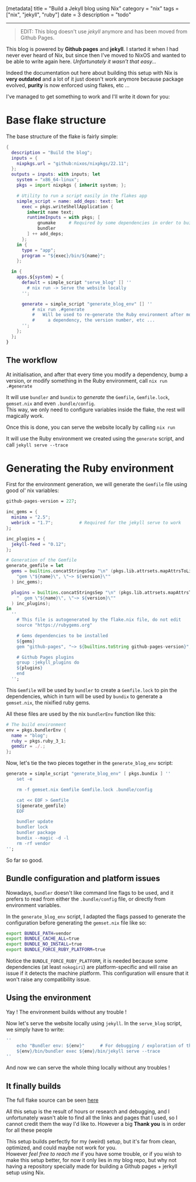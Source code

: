 [metadata]
title = "Build a Jekyll blog using Nix"
category = "nix"
tags = ["nix", "jekyll", "ruby"]
date = 3
description = "todo"

---

> EDIT: This blog doesn't use *jekyll* anymore and has been moved from Github Pages.

This blog is powered by **Github pages** and **jekyll**. I started it when I had
never ever heard of Nix, but since then I've moved to NixOS and wanted
to be able to write again here.
*Unfortunately it wasn't that easy...*

Indeed the documentation out here about building this setup with Nix is **very outdated**
and a lot of it just doesn't work anymore because package evolved, **purity** is
now enforced using flakes, etc ...

I've managed to get something to work and I'll write it down for you:

# Base flake structure

The base structure of the flake is fairly simple:

``` nix
{
  description = "Build the blog";
  inputs = {
    nixpkgs.url = "github:nixos/nixpkgs/22.11";
  };
  outputs = inputs: with inputs; let
    system = "x86_64-linux";
    pkgs = import nixpkgs { inherit system; };

    # Utility to run a script easily in the flakes app
    simple_script = name: add_deps: text: let
      exec = pkgs.writeShellApplication {
        inherit name text;
        runtimeInputs = with pkgs; [
            gnumake     # Required by some dependencies in order to build
            bundler
        ] ++ add_deps;
      };
    in {
      type = "app";
      program = "${exec}/bin/${name}";
    };

  in {
    apps.${system} = {
      default = simple_script "serve_blog" [] ''
        # nix run -> Serve the website locally
      '';

      generate = simple_script "generate_blog_env" [] ''
          # nix run .#generate
          #   Will be used to re-generate the Ruby environment after modifying
          #     a dependency, the version number, etc ...
      '';
    };
  };
}
```

## The workflow

At initialisation, and after that every time you modify a dependency,
bump a version, or modify something in the Ruby environment,
call `nix run .#generate`

It will use `bundler` and `bundix` to *generate* the `Gemfile`, `Gemfile.lock`,
`gemset.nix` and even `.bundle/config`.  
This way, we only need to configure variables inside the flake, the rest will magically
work.

Once this is done, you can serve the website locally by calling `nix run`

It will use the Ruby environment we created using the `generate` script, and call
`jekyll serve --trace`

# Generating the Ruby environment

First for the environment generation, we will generate the `Gemfile` file using
good ol' nix variables:

``` nix
github-pages-version = 227;

inc_gems = {
  minima = "2.5";
  webrick = "1.7";          # Required for the jekyll serve to work
};

inc_plugins = {
  jekyll-feed = "0.12";
};

# Generation of the Gemfile
generate_gemfile = let
  gems = builtins.concatStringsSep "\n" (pkgs.lib.attrsets.mapAttrsToList (name: version:
    "gem \"${name}\", \"~> ${version}\""
  ) inc_gems);

  plugins = builtins.concatStringsSep "\n" (pkgs.lib.attrsets.mapAttrsToList (name: version:
    "  gem \"${name}\", \"~> ${version}\""
  ) inc_plugins);
in
  ''
    # This file is autogenerated by the flake.nix file, do not edit
    source "https://rubygems.org"

    # Gems dependencies to be installed
    ${gems}
    gem "github-pages", "~> ${builtins.toString github-pages-version}", group: :jekyll_plugins

    # Github Pages plugins
    group :jekyll_plugins do
    ${plugins}
    end
  '';
```

This `Gemfile` will be used by `bundler` to create a `Gemfile.lock` to pin the
dependencies, which in turn will be used by `bundix` to generate a `gemset.nix`,
the nixified ruby gems.

All these files are used by the nix `bundlerEnv` function like this:

``` nix
# The build environment
env = pkgs.bundlerEnv {
  name = "blog";
  ruby = pkgs.ruby_3_1;
  gemdir = ./.;
};
```

Now, let's tie the two pieces together in the `generate_blog_env` script:

``` nix
generate = simple_script "generate_blog_env" [ pkgs.bundix ] ''
    set -e

    rm -f gemset.nix Gemfile Gemfile.lock .bundle/config

    cat << EOF > Gemfile
    ${generate_gemfile}
    EOF

    bundler update
    bundler lock
    bundler package
    bundix --magic -d -l
    rm -rf vendor
'';
```

So far so good.

## Bundle configuration and platform issues

Nowadays, `bundler` doesn't like command line flags to be used, and it prefers
to read from either the `.bundle/config` file, or directly from environment variables.

In the `generate_blog_env` script, I adapted the flags passed to generate the
configuration before generating the `gemset.nix` file like so:

``` bash
export BUNDLE_PATH=vendor
export BUNDLE_CACHE_ALL=true
export BUNDLE_NO_INSTALL=true
export BUNDLE_FORCE_RUBY_PLATFORM=true
```

Notice the `BUNDLE_FORCE_RUBY_PLATFORM`, it is needed because some dependencies
(at least `nokogiri`) are platform-specific and will raise an issue if it detects
the machine platform.
This configuration will ensure that it won't raise any compatibility issue.

## Using the environment

Yay ! The environment builds without any trouble !

Now let's serve the website locally using `jekyll`. In the `serve_blog` script,
we simply have to write:

``` nix
''
    echo "Bundler env: ${env}"      # For debugging / exploration of the files
    ${env}/bin/bundler exec ${env}/bin/jekyll serve --trace
''
```

And now we can serve the whole thing locally without any troubles !

## It finally builds

The full flake source can be seen [here][flakesrc]

All this setup is the result of hours or research and debugging, and I
unfortunately wasn't able to find all the links and pages that I used,
so I cannot credit them the way I'd like to.
However a big **Thank you** is in order for all these people

This setup builds perfectly for my (weird) setup, but it's far from clean,
optimized, and could maybe not work for you.  
However *feel free to reach me* if you have some trouble, or if you wish
to make this setup better, for now it only lies in my blog repo, but
why not having a repository specially made for building a
Github pages + jerkyll setup using Nix.

[flakesrc]: https://raw.githubusercontent.com/litchipi/litchipi.github.io/6488b3ac73e4a5ae264e442ad4c32007c6533b06/flake.nix

